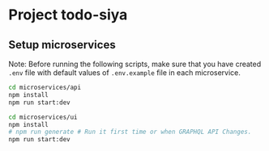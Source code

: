 # Project todo-siya

## Setup microservices

Note: Before running the following scripts, make sure that you have created `.env` file with default values of `.env.example` file in each microservice.

```bash
cd microservices/api
npm install
npm run start:dev
```

```bash
cd microservices/ui
npm install
# npm run generate # Run it first time or when GRAPHQL API Changes.
npm run start:dev
```
